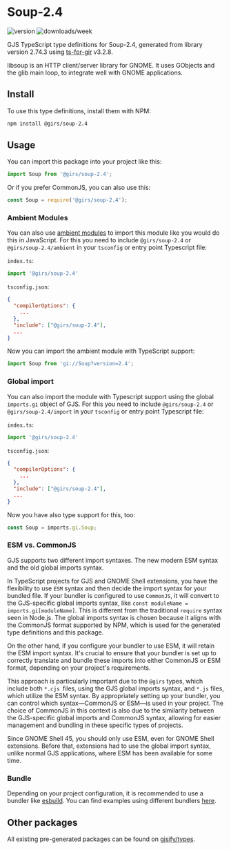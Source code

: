 
# Soup-2.4

![version](https://img.shields.io/npm/v/@girs/soup-2.4)
![downloads/week](https://img.shields.io/npm/dw/@girs/soup-2.4)


GJS TypeScript type definitions for Soup-2.4, generated from library version 2.74.3 using [ts-for-gir](https://github.com/gjsify/ts-for-gir) v3.2.8.

libsoup is an HTTP client/server library for GNOME. It uses GObjects and the glib main loop, to integrate well with GNOME applications.

## Install

To use this type definitions, install them with NPM:
```bash
npm install @girs/soup-2.4
```

## Usage

You can import this package into your project like this:
```ts
import Soup from '@girs/soup-2.4';
```

Or if you prefer CommonJS, you can also use this:
```ts
const Soup = require('@girs/soup-2.4');
```

### Ambient Modules

You can also use [ambient modules](https://github.com/gjsify/ts-for-gir/tree/main/packages/cli#ambient-modules) to import this module like you would do this in JavaScript.
For this you need to include `@girs/soup-2.4` or `@girs/soup-2.4/ambient` in your `tsconfig` or entry point Typescript file:

`index.ts`:
```ts
import '@girs/soup-2.4'
```

`tsconfig.json`:
```json
{
  "compilerOptions": {
    ...
  },
  "include": ["@girs/soup-2.4"],
  ...
}
```

Now you can import the ambient module with TypeScript support: 

```ts
import Soup from 'gi://Soup?version=2.4';
```

### Global import

You can also import the module with Typescript support using the global `imports.gi` object of GJS.
For this you need to include `@girs/soup-2.4` or `@girs/soup-2.4/import` in your `tsconfig` or entry point Typescript file:

`index.ts`:
```ts
import '@girs/soup-2.4'
```

`tsconfig.json`:
```json
{
  "compilerOptions": {
    ...
  },
  "include": ["@girs/soup-2.4"],
  ...
}
```

Now you have also type support for this, too:

```ts
const Soup = imports.gi.Soup;
```


### ESM vs. CommonJS

GJS supports two different import syntaxes. The new modern ESM syntax and the old global imports syntax.

In TypeScript projects for GJS and GNOME Shell extensions, you have the flexibility to use `ESM` syntax and then decide the import syntax for your bundled file. If your bundler is configured to use `CommonJS`, it will convert to the GJS-specific global imports syntax, like `const moduleName = imports.gi[moduleName]`. This is different from the traditional `require` syntax seen in Node.js. The global imports syntax is chosen because it aligns with the CommonJS format supported by NPM, which is used for the generated type definitions and this package.

On the other hand, if you configure your bundler to use ESM, it will retain the ESM import syntax. It's crucial to ensure that your bundler is set up to correctly translate and bundle these imports into either CommonJS or ESM format, depending on your project's requirements.

This approach is particularly important due to the `@girs` types, which include both `*.cjs `files, using the GJS global imports syntax, and `*.js` files, which utilize the ESM syntax. By appropriately setting up your bundler, you can control which syntax—CommonJS or ESM—is used in your project. The choice of CommonJS in this context is also due to the similarity between the GJS-specific global imports and CommonJS syntax, allowing for easier management and bundling in these specific types of projects.

Since GNOME Shell 45, you should only use ESM, even for GNOME Shell extensions. Before that, extensions had to use the global import syntax, unlike normal GJS applications, where ESM has been available for some time.

### Bundle

Depending on your project configuration, it is recommended to use a bundler like [esbuild](https://esbuild.github.io/). You can find examples using different bundlers [here](https://github.com/gjsify/ts-for-gir/tree/main/examples).

## Other packages

All existing pre-generated packages can be found on [gjsify/types](https://github.com/gjsify/types).

